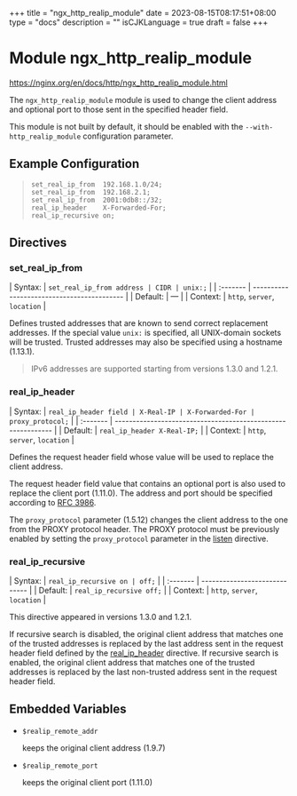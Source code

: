 +++
title = "ngx_http_realip_module"
date = 2023-08-15T08:17:51+08:00
type = "docs"
description = ""
isCJKLanguage = true
draft = false
+++

# Module ngx_http_realip_module

https://nginx.org/en/docs/http/ngx_http_realip_module.html



The `ngx_http_realip_module` module is used to change the client address and optional port to those sent in the specified header field.

This module is not built by default, it should be enabled with the `--with-http_realip_module` configuration parameter.



## Example Configuration



> ```
> set_real_ip_from  192.168.1.0/24;
> set_real_ip_from  192.168.2.1;
> set_real_ip_from  2001:0db8::/32;
> real_ip_header    X-Forwarded-For;
> real_ip_recursive on;
> ```





## Directives



### set_real_ip_from

| Syntax:  | `set_real_ip_from address | CIDR | unix:;` |
| :------- | ------------------------------------------ |
| Default: | —                                          |
| Context: | `http`, `server`, `location`               |

Defines trusted addresses that are known to send correct replacement addresses. If the special value `unix:` is specified, all UNIX-domain sockets will be trusted. Trusted addresses may also be specified using a hostname (1.13.1).

> IPv6 addresses are supported starting from versions 1.3.0 and 1.2.1.





### real_ip_header

| Syntax:  | `real_ip_header field | X-Real-IP | X-Forwarded-For | proxy_protocol;` |
| :------- | ------------------------------------------------------------ |
| Default: | `real_ip_header X-Real-IP;`                                  |
| Context: | `http`, `server`, `location`                                 |

Defines the request header field whose value will be used to replace the client address.

The request header field value that contains an optional port is also used to replace the client port (1.11.0). The address and port should be specified according to [RFC 3986](https://datatracker.ietf.org/doc/html/rfc3986).

The `proxy_protocol` parameter (1.5.12) changes the client address to the one from the PROXY protocol header. The PROXY protocol must be previously enabled by setting the `proxy_protocol` parameter in the [listen](https://nginx.org/en/docs/http/ngx_http_core_module.html#listen) directive.



### real_ip_recursive

| Syntax:  | `real_ip_recursive on | off;` |
| :------- | ----------------------------- |
| Default: | `real_ip_recursive off;`      |
| Context: | `http`, `server`, `location`  |

This directive appeared in versions 1.3.0 and 1.2.1.

If recursive search is disabled, the original client address that matches one of the trusted addresses is replaced by the last address sent in the request header field defined by the [real_ip_header](https://nginx.org/en/docs/http/ngx_http_realip_module.html#real_ip_header) directive. If recursive search is enabled, the original client address that matches one of the trusted addresses is replaced by the last non-trusted address sent in the request header field.



## Embedded Variables



- `$realip_remote_addr`

  keeps the original client address (1.9.7)

- `$realip_remote_port`

  keeps the original client port (1.11.0)
